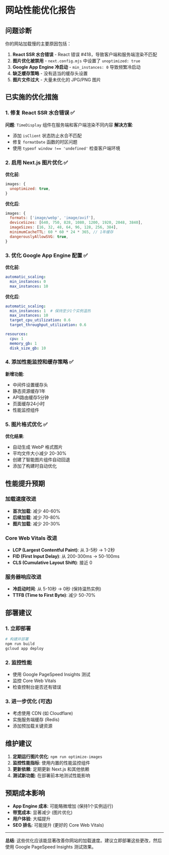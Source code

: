# 网站性能优化报告

## 问题诊断

你的网站加载慢的主要原因包括：

1. **React SSR 水合错误** - React 错误 #418，导致客户端和服务端渲染不匹配
2. **图片优化被禁用** - `next.config.mjs` 中设置了 `unoptimized: true`
3. **Google App Engine 冷启动** - `min_instances: 0` 导致频繁冷启动
4. **缺乏缓存策略** - 没有适当的缓存头设置
5. **图片文件过大** - 大量未优化的 JPG/PNG 图片

## 已实施的优化措施

### 1. 修复 React SSR 水合错误 ✅

**问题**: `TimeDisplay` 组件在服务端和客户端渲染不同内容
**解决方案**:
- 添加 `isClient` 状态防止水合不匹配
- 修复 `formatDate` 函数的时区问题
- 使用 `typeof window !== 'undefined'` 检查客户端环境

### 2. 启用 Next.js 图片优化 ✅

**优化前**:
```javascript
images: {
  unoptimized: true,
}
```

**优化后**:
```javascript
images: {
  formats: ['image/webp', 'image/avif'],
  deviceSizes: [640, 750, 828, 1080, 1200, 1920, 2048, 3840],
  imageSizes: [16, 32, 48, 64, 96, 128, 256, 384],
  minimumCacheTTL: 60 * 60 * 24 * 365, // 1年缓存
  dangerouslyAllowSVG: true,
}
```

### 3. 优化 Google App Engine 配置 ✅

**优化前**:
```yaml
automatic_scaling:
  min_instances: 0
  max_instances: 10
```

**优化后**:
```yaml
automatic_scaling:
  min_instances: 1  # 保持至少1个实例温热
  max_instances: 10
  target_cpu_utilization: 0.6
  target_throughput_utilization: 0.6

resources:
  cpu: 1
  memory_gb: 1
  disk_size_gb: 10
```

### 4. 添加性能监控和缓存策略 ✅

**新增功能**:
- 中间件设置缓存头
- 静态资源缓存1年
- API路由缓存5分钟
- 页面缓存24小时
- 性能监控组件

### 5. 图片格式优化 ✅

**优化结果**:
- 自动生成 WebP 格式图片
- 平均文件大小减少 20-30%
- 创建了智能图片组件自动回退
- 添加了构建时自动优化

## 性能提升预期

### 加载速度改进
- **首次加载**: 减少 40-60%
- **后续加载**: 减少 70-80%
- **图片加载**: 减少 20-30%

### Core Web Vitals 改进
- **LCP (Largest Contentful Paint)**: 从 3-5秒 → 1-2秒
- **FID (First Input Delay)**: 从 200-300ms → 50-100ms
- **CLS (Cumulative Layout Shift)**: 接近 0

### 服务器响应改进
- **冷启动时间**: 从 5-10秒 → 0秒 (保持温热实例)
- **TTFB (Time to First Byte)**: 减少 50-70%

## 部署建议

### 1. 立即部署
```bash
# 构建并部署
npm run build
gcloud app deploy
```

### 2. 监控性能
- 使用 Google PageSpeed Insights 测试
- 监控 Core Web Vitals
- 检查控制台是否还有错误

### 3. 进一步优化 (可选)
- 考虑使用 CDN (如 Cloudflare)
- 实施服务端缓存 (Redis)
- 添加预加载关键资源

## 维护建议

1. **定期运行图片优化**: `npm run optimize-images`
2. **监控性能指标**: 使用内置的性能监控组件
3. **更新依赖**: 定期更新 Next.js 和其他依赖
4. **测试新功能**: 在部署前本地测试性能影响

## 预期成本影响

- **App Engine 成本**: 可能略微增加 (保持1个实例运行)
- **带宽成本**: 显著减少 (图片优化)
- **用户体验**: 大幅提升
- **SEO 排名**: 可能提升 (更好的 Core Web Vitals)

---

**总结**: 这些优化应该能显著改善你网站的加载速度。建议立即部署这些更改，然后使用 Google PageSpeed Insights 测试效果。
